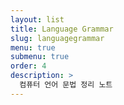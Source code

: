 ```yaml
---
layout: list
title: Language Grammar
slug: languagegrammar
menu: true
submenu: true
order: 4
description: >
  컴퓨터 언어 문법 정리 노트
---
```

